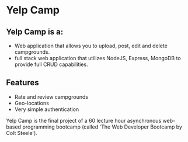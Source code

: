 # Yelp Camp

## Yelp Camp is a: 
* Web application that allows you to upload, post, edit and delete campgrounds. 
* full stack web application that utilizes NodeJS, Express, MongoDB to provide full CRUD capabilities.

## Features
* Rate and review campgrounds
* Geo-locations
* Very simple authentication

Yelp Camp is the final project of a 60 lecture hour asynchronous web-based programming bootcamp (called 'The Web Developer Bootcamp by Colt Steele').